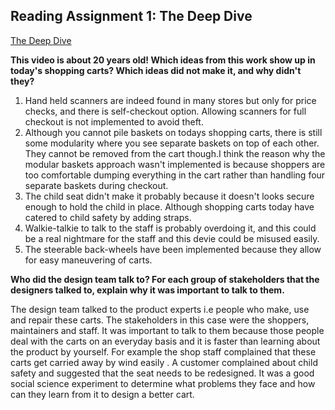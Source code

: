 ## Reading Assignment 1: The Deep Dive
[The Deep Dive](https://www.youtube.com/watch?v=2Dtrkrz0yoU)

**This video is about 20 years old! Which ideas from this work show up in today's shopping carts? Which ideas did not make it, and why didn't they?**
1. Hand held scanners are indeed found in many stores but only for price checks, and there is self-checkout option. Allowing scanners for full checkout is not implemented to avoid theft.
2. Although you cannot pile baskets on todays shopping carts, there is still some modularity where you see separate baskets on top of each other. They cannot be removed from the cart though.I think the reason why the modular baskets approach wasn't implemented is because shoppers are too comfortable dumping everything in the cart rather than handling four separate baskets during checkout.
3. The child seat didn't make it probably because it doesn't looks secure enough to hold the child in place. Although shopping carts today have catered to child safety by adding straps.
4. Walkie-talkie to talk to the staff is probably overdoing it, and this could be a real nightmare for the staff and this devie could be misused easily.
5. The steerable back-wheels have been implemented because they allow for easy maneuvering of carts.

**Who did the design team talk to? For each group of stakeholders that the designers talked to, explain why it was important to talk to them.**

The design team talked to the product experts i.e people who make, use and repair these carts. The stakeholders in this case were the shoppers, maintainers and staff. It was important to talk to them because those people deal with the carts on an everyday basis and it is faster than learning about the product by yourself. For example the shop staff complained that these carts get carried away by wind easily . A customer complained about child safety and suggested that the seat needs to be redesigned. It was a good social science experiment to determine what problems they face and how can they learn from it to design a better cart.
